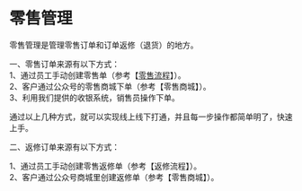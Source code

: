 # 零售管理

零售管理是管理零售订单和订单返修（退货）的地方。

一、零售订单来源有以下方式：  
1、通过员工手动创建零售单（参考【[零售流程](/shang-pin-guan-li/ling-shou/ling-shou-liu-cheng.md)】）。  
2、客户通过公众号的零售商城下单（参考【零售商城】）。  
3、利用我们提供的收银系统，销售员操作下单。

通过以上几种方式，就可以实现线上线下打通，并且每一步操作都简单明了，快速上手。

二、返修订单来源有以下方式：

1、通过员工手动创建零售返修单（参考【返修流程】）。  
2、客户通过公众号商城里创建返修单（参考【零售商城】）。

